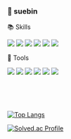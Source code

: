 ### 🌱 suebin 





📚 Skills

<img src="https://img.shields.io/badge/JAVA-007396?style=flat&logo=Java&logoColor=white"/> <img src="https://img.shields.io/badge/MySQL-4479A1?style=flat-square&logo=MySQL&logoColor=white"/> <img src="https://img.shields.io/badge/HTML5-E34F26?style=flat-square&logo=HTML5&logoColor=white"/> <img src="https://img.shields.io/badge/CSS3-1572B6?style=flat-square&logo=CSS3&logoColor=white"/> <img src="https://img.shields.io/badge/JavaScript-F7DF1E?style=flat-square&logo=JavaScript&logoColor=white"/> <img src="https://img.shields.io/badge/jQuery-0769AD?style=flat-square&logo=jQuery&logoColor=white"/>

🔧 Tools

<img src="https://img.shields.io/badge/Eclipse-2C2255?style=flat-square&logo=Eclipse IDE&logoColor=white"/> <img src="https://img.shields.io/badge/Spring-6DB33F?style=flat-square&logo=Spring&logoColor=white"/> <img src="https://img.shields.io/badge/Spring Boot-6DB33F?style=flat-square&logo=Spring Boot&logoColor=white"/> <img src="https://img.shields.io/badge/Visual Studio-5C2D91?style=flat-square&logo=Visual Studio&logoColor=white"/> <img src="https://img.shields.io/badge/GitHub-181717?style=flat-square&logo=GitHub&logoColor=white"/> <img src="https://img.shields.io/badge/Notion-000000?style=flat-square&logo=Notion&logoColor=white"/>

<br><br><br>



[![Top Langs](https://github-readme-stats.vercel.app/api/top-langs/?username=suebin&layout=compact)](https://github.com/suebin/github-readme-stats)    


[![Solved.ac Profile](http://mazassumnida.wtf/api/generate_badge?boj=suebin)](https://solved.ac/subiini1109)<br/>

